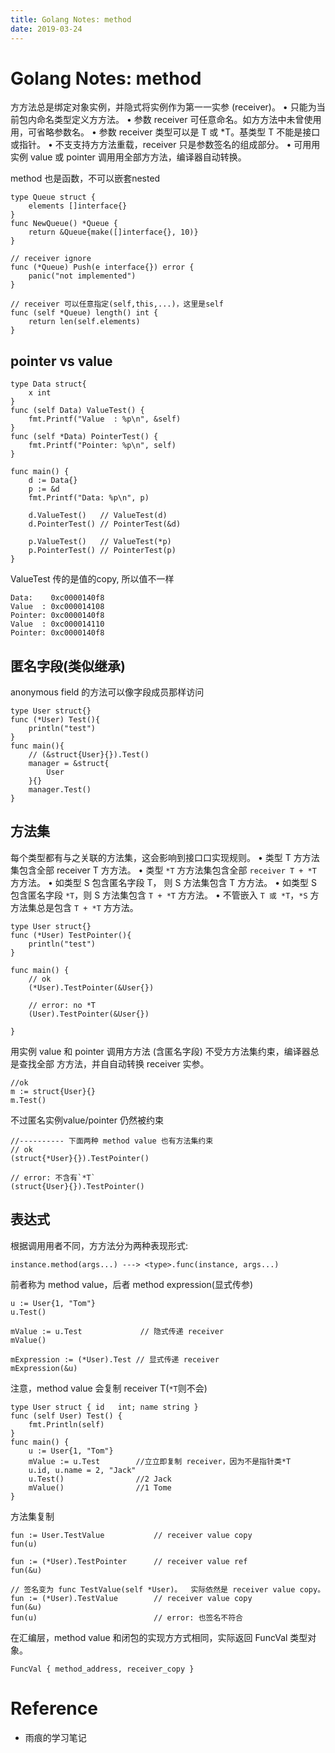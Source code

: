 ```yaml
---
title: Golang Notes: method
date: 2019-03-24
---
```

# Golang Notes: method
⽅方法总是绑定对象实例，并隐式将实例作为第⼀一实参 (receiver)。
• 只能为当前包内命名类型定义⽅方法。
• 参数 receiver 可任意命名。如⽅方法中未曾使⽤用，可省略参数名。
• 参数 receiver 类型可以是 T 或 *T。基类型 T 不能是接口或指针。 
• 不⽀支持⽅方法重载，receiver 只是参数签名的组成部分。
• 可⽤用实例 value 或 pointer 调⽤用全部⽅方法，编译器⾃动转换。

method 也是函数，不可以嵌套nested

    type Queue struct {
        elements []interface{}
    }
    func NewQueue() *Queue {
        return &Queue{make([]interface{}, 10)}
    }
    
    // receiver ignore
    func (*Queue) Push(e interface{}) error {
        panic("not implemented")
    }

    // receiver 可以任意指定(self,this,...)，这里是self
    func (self *Queue) length() int {
        return len(self.elements)
    }

## pointer vs value

    type Data struct{
        x int
    }
    func (self Data) ValueTest() {
        fmt.Printf("Value  : %p\n", &self)
    }
    func (self *Data) PointerTest() {
        fmt.Printf("Pointer: %p\n", self)
    }

    func main() {
        d := Data{}
        p := &d
        fmt.Printf("Data: %p\n", p) 

        d.ValueTest()   // ValueTest(d)
        d.PointerTest() // PointerTest(&d)

        p.ValueTest()   // ValueTest(*p)
        p.PointerTest() // PointerTest(p)
    }

ValueTest 传的是值的copy, 所以值不一样

    Data:    0xc0000140f8
    Value  : 0xc000014108
    Pointer: 0xc0000140f8
    Value  : 0xc000014110
    Pointer: 0xc0000140f8

## 匿名字段(类似继承)
anonymous field 的方法可以像字段成员那样访问

    type User struct{}
    func (*User) Test(){ 
        println("test")
    } 
    func main(){
        // (&struct{User}{}).Test()
        manager = &struct{
            User
        }{}
        manager.Test()
    }

## 方法集 
每个类型都有与之关联的方法集，这会影响到接⼝口实现规则。
• 类型 T ⽅方法集包含全部 receiver T ⽅方法。
• 类型 `*T` ⽅方法集包含全部 `receiver T + *T` ⽅方法。
• 如类型 S 包含匿名字段 T，   则 S ⽅法集包含 T ⽅方法。 
• 如类型 S 包含匿名字段 `*T`，则 S 方法集包含 `T + *T` ⽅方法。 
• 不管嵌入 `T 或 *T`，`*S` ⽅方法集总是包含 `T + *T` ⽅方法。

    type User struct{}
    func (*User) TestPointer(){ 
        println("test")
    } 

    func main() {
        // ok
        (*User).TestPointer(&User{})

        // error: no *T
        (User).TestPointer(&User{})

    }

用实例 value 和 pointer 调用⽅方法 (含匿名字段) 不受⽅方法集约束，编译器总是查找全部 ⽅方法，并⾃自动转换 receiver 实参。

    //ok
    m := struct{User}{}
    m.Test()

不过匿名实例value/pointer 仍然被约束

    //---------- 下面两种 method value 也有方法集约束
    // ok
    (struct{*User}{}).TestPointer()

    // error: 不含有`*T`
    (struct{User}{}).TestPointer()

## 表达式
根据调⽤用者不同，⽅方法分为两种表现形式: 

    instance.method(args...) ---> <type>.func(instance, args...)

前者称为 method value，后者 method expression(显式传参)

    u := User{1, "Tom"}
    u.Test()

    mValue := u.Test             // 隐式传递 receiver
    mValue()

    mExpression := (*User).Test // 显式传递 receiver
    mExpression(&u)             

注意，method value 会复制 receiver T(`*T`则不会)

    type User struct { id   int; name string }
    func (self User) Test() {
        fmt.Println(self)
    }
    func main() {
        u := User{1, "Tom"}
        mValue := u.Test        //⽴立即复制 receiver，因为不是指针类*T
        u.id, u.name = 2, "Jack"
        u.Test()                //2 Jack
        mValue()                //1 Tome
    }

方法集复制

    fun := User.TestValue           // receiver value copy
    fun(u)

    fun := (*User).TestPointer      // receiver value ref
    fun(&u)

    // 签名变为 func TestValue(self *User)。  实际依然是 receiver value copy。 
    fun := (*User).TestValue        // receiver value copy
    fun(&u)
    fun(u)                          // error: 也签名不符合

在汇编层，method value 和闭包的实现⽅方式相同，实际返回 FuncVal 类型对象。 

    FuncVal { method_address, receiver_copy }




# Reference
- 雨痕的学习笔记
